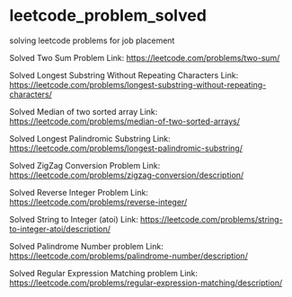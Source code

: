# leetcode_problem_solved
solving leetcode problems for job placement 

Solved Two Sum Problem 
Link: https://leetcode.com/problems/two-sum/

Solved Longest Substring Without Repeating Characters
Link: https://leetcode.com/problems/longest-substring-without-repeating-characters/

Solved Median of two sorted array
Link: https://leetcode.com/problems/median-of-two-sorted-arrays/

Solved  Longest Palindromic Substring
Link: https://leetcode.com/problems/longest-palindromic-substring/

Solved ZigZag Conversion Problem 
Link: https://leetcode.com/problems/zigzag-conversion/description/

Solved Reverse Integer Problem 
Link: https://leetcode.com/problems/reverse-integer/

Solved String to Integer (atoi)
Link: https://leetcode.com/problems/string-to-integer-atoi/description/

Solved Palindrome Number problem 
Link: https://leetcode.com/problems/palindrome-number/description/

Solved Regular Expression Matching problem
Link: https://leetcode.com/problems/regular-expression-matching/description/

